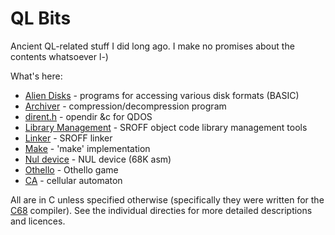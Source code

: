 QL Bits
=======

Ancient QL-related stuff I did long ago. I make no promises about the
contents whatsoever l-)

What's here:

- [Alien Disks](aliendisks) - programs for accessing various disk formats (BASIC)
- [Archiver](archiver) - compression/decompression program
- [dirent.h](dirent) - opendir &c for QDOS
- [Library Management](libman) - SROFF object code library management tools
- [Linker](lnk) - SROFF linker
- [Make](make) - 'make' implementation
- [Nul device](nulldev) - NUL device (68K asm)
- [Othello](othello) - Othello game
- [CA](rjk_ca) - cellular automaton

All are in C unless specified otherwise (specifically they were
written for the [C68](http://www.dilwyn.me.uk/c/) compiler). See the
individual directies for more detailed descriptions and licences.

